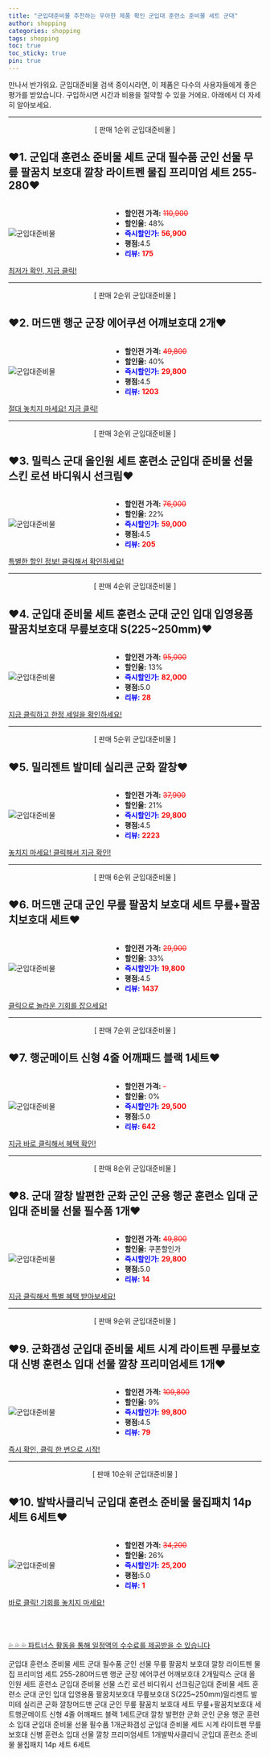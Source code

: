 ```yaml
---
title: "군입대준비물 추천하는 우아한 제품 확인 군입대 훈련소 준비물 세트 군대"
author: shopping
categories: shopping
tags: shopping
toc: true
toc_sticky: true
pin: true
---
```

만나서 반가워요. 군입대준비물 검색 중이시라면,  이 제품은 다수의 사용자들에게 좋은 평가를 받았습니다. 구입하시면 시간과 비용을 절약할 수 있을 거에요. 아래에서 더 자세히 알아보세요.

---
<p class="toplist" style="margin: 0 auto; display: block; width: fit-content;">[ 판매 1순위 군입대준비물 ]</p>

<h2><strong>❤️1. 군입대 훈련소 준비물 세트 군대 필수품 군인 선물 무릎 팔꿈치 보호대 깔창 라이트펜 물집 프리미엄 세트 255-280❤️</strong></h2>

<div style="display: flex; align-items: center;">
    <div style="flex: 0.4;">
        <img src="https://thumbnail9.coupangcdn.com/thumbnails/remote/230x230ex/image/vendor_inventory/cd47/3e5687eb44b7d2095f79dfab7fe7745b0a7fd48711d1a7b4e3111968f917.jpg" alt="군입대준비물" style="max-width: 100%;">
    </div>
    <div style="flex: 0.6; margin-left: 10px;">
        <ul>
            <li><strong>할인전 가격:</strong> <del style="color: red;">110,900</del></li>
            <li><strong>할인율:</strong> 48%</li>
            <li><span style='color:blue'><strong>즉시할인가:</strong></span> <span style='color:red'><strong>56,900</strong></span></li>
            <li><strong>평점:</strong>4.5</li>
            <li><span style='color:blue'><strong>리뷰:</strong></span> <span style='color:red'><strong>175</strong></span></li>
        </ul>
    </div>
</div>
<div class="center">
    <a href="https://selin100587001.github.io?lptag=AF9450613&subid=githubio&pageKey=5851859734&traceid=V0-153&itemId=10184569995&vendorItemId=87284484212" class="myButton">
        최저가 확인, 지금 클릭!
    </a>
</div>


---
<p class="toplist" style="margin: 0 auto; display: block; width: fit-content;">[ 판매 2순위 군입대준비물 ]</p>

<h2><strong>❤️2. 머드맨 행군 군장 에어쿠션 어깨보호대 2개❤️</strong></h2>

<div style="display: flex; align-items: center;">
    <div style="flex: 0.4;">
        <img src="https://thumbnail10.coupangcdn.com/thumbnails/remote/230x230ex/image/vendor_inventory/5bd9/f204db6ea3f2bf6e108d2477f42322b4d11b3b50ac3886ff771cb5e6e06f.jpg" alt="군입대준비물" style="max-width: 100%;">
    </div>
    <div style="flex: 0.6; margin-left: 10px;">
        <ul>
            <li><strong>할인전 가격:</strong> <del style="color: red;">49,800</del></li>
            <li><strong>할인율:</strong> 40%</li>
            <li><span style='color:blue'><strong>즉시할인가:</strong></span> <span style='color:red'><strong>29,800</strong></span></li>
            <li><strong>평점:</strong>4.5</li>
            <li><span style='color:blue'><strong>리뷰:</strong></span> <span style='color:red'><strong>1203</strong></span></li>
        </ul>
    </div>
</div>
<div class="center">
    <a href="https://selin100587001.github.io?lptag=AF9450613&subid=githubio&pageKey=5925481438&traceid=V0-153&itemId=10513957302&vendorItemId=85767665487" class="myButton">
        절대 놓치지 마세요! 지금 클릭!
    </a>
</div>


---
<p class="toplist" style="margin: 0 auto; display: block; width: fit-content;">[ 판매 3순위 군입대준비물 ]</p>

<h2><strong>❤️3. 밀릭스 군대 올인원 세트 훈련소 군입대 준비물 선물 스킨 로션 바디워시 선크림❤️</strong></h2>

<div style="display: flex; align-items: center;">
    <div style="flex: 0.4;">
        <img src="https://thumbnail6.coupangcdn.com/thumbnails/remote/230x230ex/image/vendor_inventory/34f4/c4b42afc951e0791ae737e67db714861f320d4e3f3b9d0c639b6125e86c8.jpg" alt="군입대준비물" style="max-width: 100%;">
    </div>
    <div style="flex: 0.6; margin-left: 10px;">
        <ul>
            <li><strong>할인전 가격:</strong> <del style="color: red;">76,000</del></li>
            <li><strong>할인율:</strong> 22%</li>
            <li><span style='color:blue'><strong>즉시할인가:</strong></span> <span style='color:red'><strong>59,000</strong></span></li>
            <li><strong>평점:</strong>4.5</li>
            <li><span style='color:blue'><strong>리뷰:</strong></span> <span style='color:red'><strong>205</strong></span></li>
        </ul>
    </div>
</div>
<div class="center">
    <a href="https://selin100587001.github.io?lptag=AF9450613&subid=githubio&pageKey=7563259953&traceid=V0-153&itemId=19930591502&vendorItemId=88352986974" class="myButton">
        특별한 할인 정보! 클릭해서 확인하세요!
    </a>
</div>


---
<p class="toplist" style="margin: 0 auto; display: block; width: fit-content;">[ 판매 4순위 군입대준비물 ]</p>

<h2><strong>❤️4. 군입대 준비물 세트 훈련소 군대 군인 입대 입영용품 팔꿈치보호대 무릎보호대 S(225~250mm)❤️</strong></h2>

<div style="display: flex; align-items: center;">
    <div style="flex: 0.4;">
        <img src="https://thumbnail6.coupangcdn.com/thumbnails/remote/230x230ex/image/vendor_inventory/2938/7d0e129aa4d9a72f754762539275bea019d98de6103fe6db854bdbc31ead.jpg" alt="군입대준비물" style="max-width: 100%;">
    </div>
    <div style="flex: 0.6; margin-left: 10px;">
        <ul>
            <li><strong>할인전 가격:</strong> <del style="color: red;">95,000</del></li>
            <li><strong>할인율:</strong> 13%</li>
            <li><span style='color:blue'><strong>즉시할인가:</strong></span> <span style='color:red'><strong>82,000</strong></span></li>
            <li><strong>평점:</strong>5.0</li>
            <li><span style='color:blue'><strong>리뷰:</strong></span> <span style='color:red'><strong>28</strong></span></li>
        </ul>
    </div>
</div>
<div class="center">
    <a href="https://selin100587001.github.io?lptag=AF9450613&subid=githubio&pageKey=7179067114&traceid=V0-153&itemId=18102524690&vendorItemId=81449023704" class="myButton">
        지금 클릭하고 한정 세일을 확인하세요!
    </a>
</div>


---
<p class="toplist" style="margin: 0 auto; display: block; width: fit-content;">[ 판매 5순위 군입대준비물 ]</p>

<h2><strong>❤️5. 밀리젠트 발미테 실리콘 군화 깔창❤️</strong></h2>

<div style="display: flex; align-items: center;">
    <div style="flex: 0.4;">
        <img src="https://thumbnail10.coupangcdn.com/thumbnails/remote/230x230ex/image/vendor_inventory/a7d6/c986a9ef1e7b088670d545d4cdaf23ff9017843fa343b05727c44b88634f.jpg" alt="군입대준비물" style="max-width: 100%;">
    </div>
    <div style="flex: 0.6; margin-left: 10px;">
        <ul>
            <li><strong>할인전 가격:</strong> <del style="color: red;">37,900</del></li>
            <li><strong>할인율:</strong> 21%</li>
            <li><span style='color:blue'><strong>즉시할인가:</strong></span> <span style='color:red'><strong>29,800</strong></span></li>
            <li><strong>평점:</strong>4.5</li>
            <li><span style='color:blue'><strong>리뷰:</strong></span> <span style='color:red'><strong>2223</strong></span></li>
        </ul>
    </div>
</div>
<div class="center">
    <a href="https://selin100587001.github.io?lptag=AF9450613&subid=githubio&pageKey=6226591027&traceid=V0-153&itemId=18795642509&vendorItemId=87122919693" class="myButton">
        놓치지 마세요! 클릭해서 지금 확인!
    </a>
</div>


---
<p class="toplist" style="margin: 0 auto; display: block; width: fit-content;">[ 판매 6순위 군입대준비물 ]</p>

<h2><strong>❤️6. 머드맨 군대 군인 무릎 팔꿈치 보호대 세트 무릎+팔꿈치보호대 세트❤️</strong></h2>

<div style="display: flex; align-items: center;">
    <div style="flex: 0.4;">
        <img src="https://thumbnail8.coupangcdn.com/thumbnails/remote/230x230ex/image/vendor_inventory/dcde/139e55ed8bfb9e301bd9dbc6fd1ef3038621387255ad8a21fd2ae27be6c4.jpg" alt="군입대준비물" style="max-width: 100%;">
    </div>
    <div style="flex: 0.6; margin-left: 10px;">
        <ul>
            <li><strong>할인전 가격:</strong> <del style="color: red;">29,900</del></li>
            <li><strong>할인율:</strong> 33%</li>
            <li><span style='color:blue'><strong>즉시할인가:</strong></span> <span style='color:red'><strong>19,800</strong></span></li>
            <li><strong>평점:</strong>4.5</li>
            <li><span style='color:blue'><strong>리뷰:</strong></span> <span style='color:red'><strong>1437</strong></span></li>
        </ul>
    </div>
</div>
<div class="center">
    <a href="https://selin100587001.github.io?lptag=AF9450613&subid=githubio&pageKey=7087891703&traceid=V0-153&itemId=17654113810&vendorItemId=86264578606" class="myButton">
        클릭으로 놀라운 기회를 잡으세요!
    </a>
</div>


---
<p class="toplist" style="margin: 0 auto; display: block; width: fit-content;">[ 판매 7순위 군입대준비물 ]</p>

<h2><strong>❤️7. 행군메이트 신형 4줄 어깨패드 블랙 1세트❤️</strong></h2>

<div style="display: flex; align-items: center;">
    <div style="flex: 0.4;">
        <img src="https://thumbnail9.coupangcdn.com/thumbnails/remote/230x230ex/image/retail/images/3743280359117872-b3c78ec7-af08-4c10-965c-8ee67fa02639.jpg" alt="군입대준비물" style="max-width: 100%;">
    </div>
    <div style="flex: 0.6; margin-left: 10px;">
        <ul>
            <li><strong>할인전 가격:</strong> <del style="color: red;">-</del></li>
            <li><strong>할인율:</strong> 0%</li>
            <li><span style='color:blue'><strong>즉시할인가:</strong></span> <span style='color:red'><strong>29,500</strong></span></li>
            <li><strong>평점:</strong>5.0</li>
            <li><span style='color:blue'><strong>리뷰:</strong></span> <span style='color:red'><strong>642</strong></span></li>
        </ul>
    </div>
</div>
<div class="center">
    <a href="https://selin100587001.github.io?lptag=AF9450613&subid=githubio&pageKey=6208753696&traceid=V0-153&itemId=12364539904&vendorItemId=79634376329" class="myButton">
        지금 바로 클릭해서 혜택 확인!
    </a>
</div>


---
<p class="toplist" style="margin: 0 auto; display: block; width: fit-content;">[ 판매 8순위 군입대준비물 ]</p>

<h2><strong>❤️8. 군대 깔창 발편한 군화 군인 군용 행군 훈련소 입대 군입대 준비물 선물 필수품 1개❤️</strong></h2>

<div style="display: flex; align-items: center;">
    <div style="flex: 0.4;">
        <img src="https://thumbnail8.coupangcdn.com/thumbnails/remote/230x230ex/image/vendor_inventory/998e/8437ef1ea9312e3bfd4333bbdf6b4566eeb652ebd9897bb76880344acd96.png" alt="군입대준비물" style="max-width: 100%;">
    </div>
    <div style="flex: 0.6; margin-left: 10px;">
        <ul>
            <li><strong>할인전 가격:</strong> <del style="color: red;">49,800</del></li>
            <li><strong>할인율:</strong> 쿠폰할인가</li>
            <li><span style='color:blue'><strong>즉시할인가:</strong></span> <span style='color:red'><strong>29,800</strong></span></li>
            <li><strong>평점:</strong>5.0</li>
            <li><span style='color:blue'><strong>리뷰:</strong></span> <span style='color:red'><strong>14</strong></span></li>
        </ul>
    </div>
</div>
<div class="center">
    <a href="https://selin100587001.github.io?lptag=AF9450613&subid=githubio&pageKey=8136072763&traceid=V0-153&itemId=23111741633&vendorItemId=90144980553" class="myButton">
        지금 클릭해서 특별 혜택 받아보세요!
    </a>
</div>


---
<p class="toplist" style="margin: 0 auto; display: block; width: fit-content;">[ 판매 9순위 군입대준비물 ]</p>

<h2><strong>❤️9. 군화갬성 군입대 준비물 세트 시계 라이트펜 무릎보호대 신병 훈련소 입대 선물 깔창 프리미엄세트 1개❤️</strong></h2>

<div style="display: flex; align-items: center;">
    <div style="flex: 0.4;">
        <img src="https://thumbnail7.coupangcdn.com/thumbnails/remote/230x230ex/image/vendor_inventory/d601/0feca73ed9cca0eb63ac645eba3a3344891952e8dd5e7024b2492c89e6e5.jpg" alt="군입대준비물" style="max-width: 100%;">
    </div>
    <div style="flex: 0.6; margin-left: 10px;">
        <ul>
            <li><strong>할인전 가격:</strong> <del style="color: red;">109,800</del></li>
            <li><strong>할인율:</strong> 9%</li>
            <li><span style='color:blue'><strong>즉시할인가:</strong></span> <span style='color:red'><strong>99,800</strong></span></li>
            <li><strong>평점:</strong>4.5</li>
            <li><span style='color:blue'><strong>리뷰:</strong></span> <span style='color:red'><strong>79</strong></span></li>
        </ul>
    </div>
</div>
<div class="center">
    <a href="https://selin100587001.github.io?lptag=AF9450613&subid=githubio&pageKey=6252457391&traceid=V0-153&itemId=12682213990&vendorItemId=85789768980" class="myButton">
        즉시 확인, 클릭 한 번으로 시작!
    </a>
</div>


---
<p class="toplist" style="margin: 0 auto; display: block; width: fit-content;">[ 판매 10순위 군입대준비물 ]</p>

<h2><strong>❤️10. 발박사클리닉 군입대 훈련소 준비물 물집패치 14p 세트 6세트❤️</strong></h2>

<div style="display: flex; align-items: center;">
    <div style="flex: 0.4;">
        <img src="https://thumbnail8.coupangcdn.com/thumbnails/remote/230x230ex/image/retail/images/9636c875-ad80-420d-8021-a16e4cc1cf004518796089905054973.png" alt="군입대준비물" style="max-width: 100%;">
    </div>
    <div style="flex: 0.6; margin-left: 10px;">
        <ul>
            <li><strong>할인전 가격:</strong> <del style="color: red;">34,200</del></li>
            <li><strong>할인율:</strong> 26%</li>
            <li><span style='color:blue'><strong>즉시할인가:</strong></span> <span style='color:red'><strong>25,200</strong></span></li>
            <li><strong>평점:</strong>5.0</li>
            <li><span style='color:blue'><strong>리뷰:</strong></span> <span style='color:red'><strong>1</strong></span></li>
        </ul>
    </div>
</div>
<div class="center">
    <a href="https://selin100587001.github.io?lptag=AF9450613&subid=githubio&pageKey=8142820229&traceid=V0-153&itemId=23141678121&vendorItemId=90174562085" class="myButton">
        바로 클릭! 기회를 놓치지 마세요!
    </a>
</div>

<br><br><br>[💦 💦 💦 파트너스 활동을 통해 일정액의 수수료를 제공받을 수 있습니다](https://link.coupang.com/a/bcpT2c)<br><br>군입대 훈련소 준비물 세트 군대 필수품 군인 선물 무릎 팔꿈치 보호대 깔창 라이트펜 물집 프리미엄 세트 255-280머드맨 행군 군장 에어쿠션 어깨보호대 2개밀릭스 군대 올인원 세트 훈련소 군입대 준비물 선물 스킨 로션 바디워시 선크림군입대 준비물 세트 훈련소 군대 군인 입대 입영용품 팔꿈치보호대 무릎보호대 S(225~250mm)밀리젠트 발미테 실리콘 군화 깔창머드맨 군대 군인 무릎 팔꿈치 보호대 세트 무릎+팔꿈치보호대 세트행군메이트 신형 4줄 어깨패드 블랙 1세트군대 깔창 발편한 군화 군인 군용 행군 훈련소 입대 군입대 준비물 선물 필수품 1개군화갬성 군입대 준비물 세트 시계 라이트펜 무릎보호대 신병 훈련소 입대 선물 깔창 프리미엄세트 1개발박사클리닉 군입대 훈련소 준비물 물집패치 14p 세트 6세트